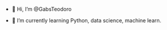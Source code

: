 - 👋 Hi, I’m @GabsTeodoro

- 🌱 I’m currently learning Python, data science, machine learn.


<!---
GabsTeodoro/GabsTeodoro is a ✨ special ✨ repository because its `README.md` (this file) appears on your GitHub profile.
You can click the Preview link to take a look at your changes.
--->
